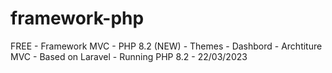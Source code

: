 # framework-php
FREE - Framework MVC - PHP 8.2 (NEW)
     - Themes
     - Dashbord
     - Archtiture MVC - Based on Laravel
     - Running PHP 8.2
                            - 22/03/2023
